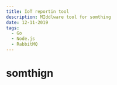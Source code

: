 ```yaml
---
title: IoT reportin tool
description: MIddlware tool for somthing
date: 12-11-2019
tags:
  - Go
  - Node.js
  - RabbitMQ
---
```



# somthign
